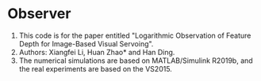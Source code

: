 # Observer
1. This code is for the paper entitled "Logarithmic Observation of Feature Depth for Image-Based Visual Servoing".  
2. Authors: Xiangfei Li, Huan Zhao* and Han Ding.  
3. The numerical simulations are based on MATLAB/Simulink R2019b, and the real experiments are based on the VS2015.  
